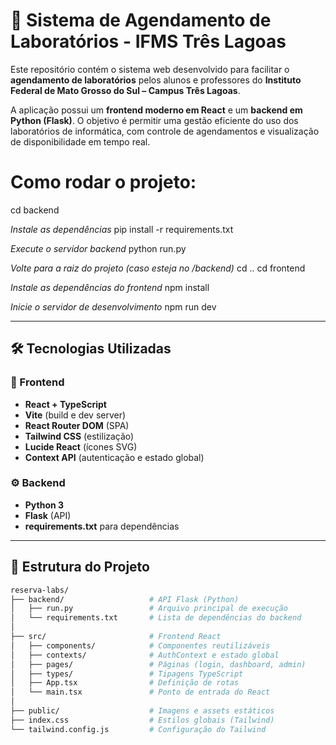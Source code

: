 # 🧪 Sistema de Agendamento de Laboratórios - IFMS Três Lagoas

Este repositório contém o sistema web desenvolvido para facilitar o **agendamento de laboratórios** pelos alunos e professores do **Instituto Federal de Mato Grosso do Sul – Campus Três Lagoas**.

A aplicação possui um **frontend moderno em React** e um **backend em Python (Flask)**. O objetivo é permitir uma gestão eficiente do uso dos laboratórios de informática, com controle de agendamentos e visualização de disponibilidade em tempo real.

# Como rodar o projeto:
cd backend

*Instale as dependências*
pip install -r requirements.txt

*Execute o servidor backend*
python run.py

*Volte para a raiz do projeto (caso esteja no /backend)*
cd ..
cd frontend

*Instale as dependências do frontend*
npm install

*Inicie o servidor de desenvolvimento*
npm run dev

---

## 🛠️ Tecnologias Utilizadas

### 🎨 Frontend
- **React + TypeScript**
- **Vite** (build e dev server)
- **React Router DOM** (SPA)
- **Tailwind CSS** (estilização)
- **Lucide React** (ícones SVG)
- **Context API** (autenticação e estado global)

### ⚙️ Backend
- **Python 3**
- **Flask** (API)
- **requirements.txt** para dependências

---

## 📁 Estrutura do Projeto

```bash
reserva-labs/
├── backend/                   # API Flask (Python)
│   ├── run.py                 # Arquivo principal de execução
│   └── requirements.txt       # Lista de dependências do backend
│
├── src/                       # Frontend React
│   ├── components/            # Componentes reutilizáveis
│   ├── contexts/              # AuthContext e estado global
│   ├── pages/                 # Páginas (login, dashboard, admin)
│   ├── types/                 # Tipagens TypeScript
│   ├── App.tsx                # Definição de rotas
│   └── main.tsx               # Ponto de entrada do React
│
├── public/                    # Imagens e assets estáticos
├── index.css                  # Estilos globais (Tailwind)
└── tailwind.config.js         # Configuração do Tailwind
